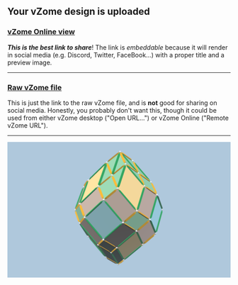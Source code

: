## Your vZome design is uploaded

### [vZome Online view][embed]

***This is the best link to share***!  The link is *embeddable* because it will render in social media (e.g. Discord, Twitter, FaceBook...) with a proper title and a preview image.

---

### [Raw vZome file][raw]

This is just the link to the raw vZome file, and is **not** good for
sharing on social media.
Honestly, you probably don't want this, though it could be used from either
vZome desktop ("Open URL...") or vZome Online ("Remote vZome URL").

---

![Image](<RD-oct-tet-hybrid.png>)


[embed]: <https://vzome.com/app/embed.py?url=https://raw.githubusercontent.com/John-Kostick/vzome-sharing/main/2021/09/12/11-18-07-RD-oct-tet-hybrid/RD-oct-tet-hybrid.vZome>
[raw]: <https://raw.githubusercontent.com/John-Kostick/vzome-sharing/main/2021/09/12/11-18-07-RD-oct-tet-hybrid/RD-oct-tet-hybrid.vZome>

